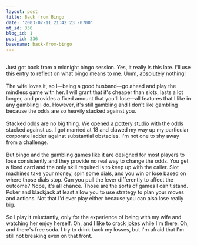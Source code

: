 ```yaml
---
layout: post
title: Back from Bingo
date: '2003-07-11 21:42:23 -0700'
mt_id: 336
blog_id: 1
post_id: 336
basename: back-from-bingo
---
```

<br />Just got back from a midnight bingo session. Yes, it really is this late. I'll use this entry to reflect on what bingo means to me. Umm, absolutely nothing!<br /><br />The wife loves it, so I&#x2014;being a good husband&#x2014;go ahead and play the mindless game with her. I will grant that it's cheaper than slots, lasts a lot longer, and provides a fixed amount that you'll lose&#x2014;all features that I like in any gambling I do. However, it's still gambling and I don't like gambling because the odds are so heavily stacked against you.<br /><br />Stacked odds are no big thing. We <a href="2003_06_29_diamonds.cfm#105700296567280413">opened a pottery studio</a> with the odds stacked against us. I got married at 18 and clawed my way up my particular corporate ladder against substantial obstacles. I'm not one to shy away from a challenge.<br /><br />But bingo and the gambling games like it are designed for most players to lose consistently and they provide no real way to change the odds. You get a fixed card and the only skill required is to keep up with the caller. Slot machines take your money, spin some dials, and you win or lose based on where those dials stop. Can you pull the lever differently to affect the outcome? Nope, it's all chance. Those are the sorts of games I can't stand. Poker and blackjack at least allow you to use strategy to plan your moves and actions. Not that I'd ever play either because you can also lose really big.<br /><br />So I play it reluctantly, only for the experience of being with my wife and watching her enjoy herself. Oh, and I like to crack jokes while I'm there. Oh, and there's free soda. I try to drink back my losses, but I'm afraid that I'm still not breaking even on that front.<br /><br /><br />
